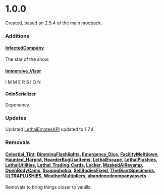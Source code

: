# 1.0.0

Created, based on 2.5.4 of the main modpack.

### Additions

#### [InfectedCompany](https://thunderstore.io/c/lethal-company/p/InfectedCompany/InfectedCompany/)

The star of the show.

#### [Immersive_Visor](https://thunderstore.io/c/lethal-company/p/Woecust/Immersive_Visor/)

I M M E R S I O N

#### [OdinSerializer](https://thunderstore.io/c/lethal-company/p/Lordfirespeed/OdinSerializer/)

Depenency.

### Updates

Updated [LethalEmotesAPI](https://thunderstore.io/c/lethal-company/p/Gemumoddo/LethalEmotesAPI/) updated to 1.7.4.

### Removals

#### [Celestial_Tint](https://thunderstore.io/c/lethal-company/p/sfDesat/Celestial_Tint/), [DimmingFlashlights](https://thunderstore.io/c/lethal-company/p/blink9803/DimmingFlashlights/), [Emergency_Dice](https://thunderstore.io/c/lethal-company/p/Theronguard/Emergency_Dice/), [FacilityMeltdown](https://thunderstore.io/c/lethal-company/p/loaforc/FacilityMeltdown/), [Haunted_Harpist](https://thunderstore.io/c/lethal-company/p/Bob123/Haunted_Harpist/), [HoarderBugUseItems](https://thunderstore.io/c/lethal-company/p/mattplays/HoarderBugUseItems/), [LethalEscape](https://thunderstore.io/c/lethal-company/p/xCeezy/LethalEscape/), [LethalPlushies](https://thunderstore.io/c/lethal-company/p/Nuts/LethalPlushies/), [LethalUtilities](https://thunderstore.io/c/lethal-company/p/kyxino/LethalUtilities/), [Lethal_Trading_Cards](https://thunderstore.io/c/lethal-company/p/ModusInteractive/Lethal_Trading_Cards/), [Locker](https://thunderstore.io/c/lethal-company/p/zealsprince/Locker/), [MaskedAIRevamp](https://thunderstore.io/c/lethal-company/p/Piggy/MaskedAIRevamp/), [OpenBodyCams](https://thunderstore.io/c/lethal-company/p/Zaggy1024/OpenBodyCams/), [Scopophobia](https://thunderstore.io/c/lethal-company/p/jaspercreations/Scopophobia/), [SellBodiesFixed](https://thunderstore.io/c/lethal-company/p/Entity378/SellBodiesFixed/), [TheGiantSpecimens](https://thunderstore.io/c/lethal-company/p/XuXiaolan/TheGiantSpecimens/), [ULTRAPLUSHIES](https://thunderstore.io/c/lethal-company/p/Scintesto/ULTRAPLUSHIES/), [WeatherMultipliers](https://thunderstore.io/c/lethal-company/p/Blorb/WeatherMultipliers/), [abandonedcompanyassets](https://thunderstore.io/c/lethal-company/p/Sconeys/abandonedcompanyassets/)

Removals to bring things closer to vanilla.